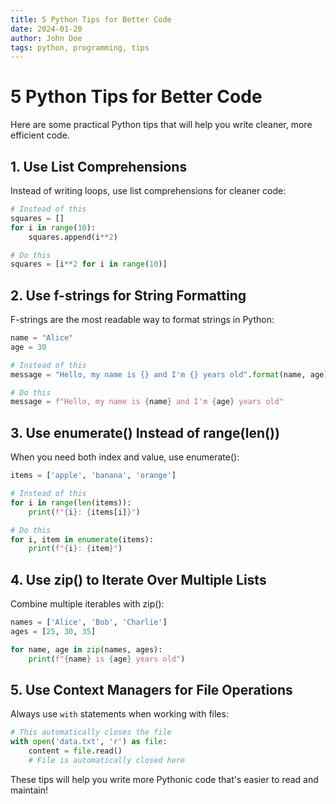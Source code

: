 ```yaml
---
title: 5 Python Tips for Better Code
date: 2024-01-20
author: John Doe
tags: python, programming, tips
---
```


# 5 Python Tips for Better Code

Here are some practical Python tips that will help you write cleaner, more efficient code.

## 1. Use List Comprehensions

Instead of writing loops, use list comprehensions for cleaner code:

```python
# Instead of this
squares = []
for i in range(10):
    squares.append(i**2)

# Do this
squares = [i**2 for i in range(10)]
```

## 2. Use f-strings for String Formatting

F-strings are the most readable way to format strings in Python:

```python
name = "Alice"
age = 30

# Instead of this
message = "Hello, my name is {} and I'm {} years old".format(name, age)

# Do this
message = f"Hello, my name is {name} and I'm {age} years old"
```

## 3. Use enumerate() Instead of range(len())

When you need both index and value, use enumerate():

```python
items = ['apple', 'banana', 'orange']

# Instead of this
for i in range(len(items)):
    print(f"{i}: {items[i]}")

# Do this
for i, item in enumerate(items):
    print(f"{i}: {item}")
```

## 4. Use zip() to Iterate Over Multiple Lists

Combine multiple iterables with zip():

```python
names = ['Alice', 'Bob', 'Charlie']
ages = [25, 30, 35]

for name, age in zip(names, ages):
    print(f"{name} is {age} years old")
```

## 5. Use Context Managers for File Operations

Always use `with` statements when working with files:

```python
# This automatically closes the file
with open('data.txt', 'r') as file:
    content = file.read()
    # File is automatically closed here
```

These tips will help you write more Pythonic code that's easier to read and maintain!